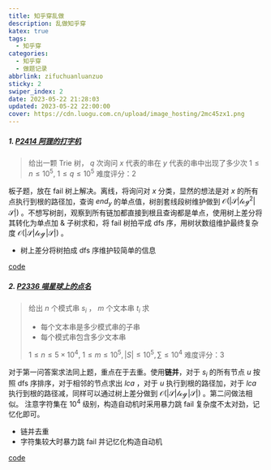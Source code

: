 ```yaml
---
title: 知乎穿乱做
description: 乱做知乎穿
katex: true
tags:
  - 知乎穿
categories:
  - 知乎穿
  - 做题记录
abbrlink: zifuchuanluanzuo
sticky: 2
swiper_index: 2
date: 2023-05-22 21:28:03
updated: 2023-05-22 22:00:00
cover: https://cdn.luogu.com.cn/upload/image_hosting/2mc45zx1.png
---
```

##### 1. [P2414 阿狸的打字机](https://www.luogu.com.cn/problem/P2414)

> 给出一颗 Trie 树， $q$ 次询问 $x$ 代表的串在 $y$ 代表的串中出现了多少次
> ${1\le n\le 10^{5},\ 1\le q \le 10^{5}}$
> 难度评分：2

板子题，放在 fail 树上解决。离线，将询问对 $x$ 分类，显然的想法是对 $x$ 的所有点执行到根的路径加，查询 $end_{y}$ 的单点值，树剖套线段树维护做到 $\mathcal{O(|S|\log^2|S|)}$ 。不想写树剖，观察到所有链加都直接到根且查询都是单点，使用树上差分将其转化为单点加 & 子树求和，将 fail 树拍平成 dfs 序，用树状数组维护最终复杂度 $\mathcal{O(|S|\log|S|)}$ 。

* 树上差分将树拍成 dfs 序维护较简单的信息

[code](https://www.bilibili.com/video/BV1GJ411x7h7/)

##### 2. [P2336 喵星球上的点名](https://www.luogu.com.cn/problem/P2336)

> 给出 $n$ 个模式串 $s_{i}$ ， $m$ 个文本串 $t_{i}$ 求
>
> * 每个文本串是多少模式串的子串
> * 每个模式串包含多少文本串
>
> ${1\le n\le 5\times 10^{4},\ 1\le m \le 10^{5}},|S| \le 10^{5},\sum \le 10^4$
> 难度评分：3

对于第一问答案求法同上题，重点在于去重。使用**链并**，对于 $s_{i}$ 的所有节点 $u$ 按照 dfs 序排序，对于相邻的节点求出 $lca$ ，对于 $u$ 执行到根的路径加，对于 $lca$ 执行到根的路径减，同样可以通过树上差分做到 $\mathcal{O(|S|\log|S|)}$ 。第二问做法相似。
注意字符集在 $10^{4}$ 级别，构造自动机时采用暴力跳 fail 复杂度不太对劲，记忆化即可。

* 链并去重
* 字符集较大时暴力跳 fail 并记忆化构造自动机

[code](https://github.com/linhanpi/code/blob/main/code/%E5%AD%97%E7%AC%A6%E4%B8%B2/AC%E8%87%AA%E5%8A%A8%E6%9C%BA/P2336_%E3%80%8CSCOI2012%E3%80%8D_%E5%96%B5%E6%98%9F%E7%90%83%E4%B8%8A%E7%9A%84%E7%82%B9%E5%90%8D.cpp)
